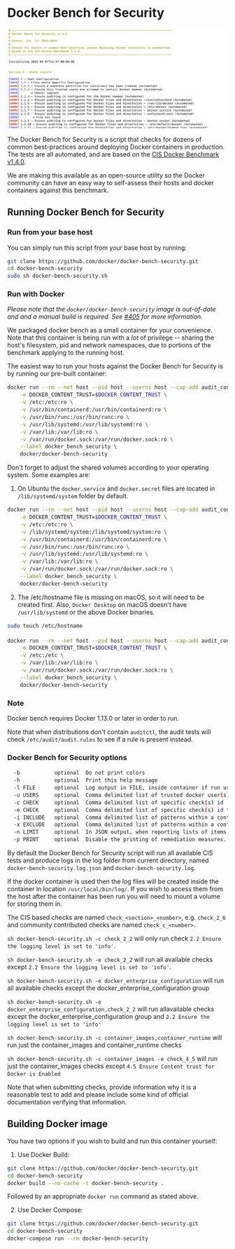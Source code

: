 # Docker Bench for Security

![Docker Bench for Security running](img/benchmark_log.png)

The Docker Bench for Security is a script that checks for dozens of common best-practices around deploying Docker containers in production. The tests are all automated, and are based on the [CIS Docker Benchmark v1.4.0](https://www.cisecurity.org/benchmark/docker/).

We are making this available as an open-source utility so the Docker community can have an easy way to self-assess their hosts and docker containers against this benchmark.

## Running Docker Bench for Security

### Run from your base host

You can simply run this script from your base host by running:

```sh
git clone https://github.com/docker/docker-bench-security.git
cd docker-bench-security
sudo sh docker-bench-security.sh
```

### Run with Docker

_Please note that the `docker/docker-bench-security` image is out-of-date and and a manual build is required. See [#405](https://github.com/docker/docker-bench-security/issues/405) for more information._

We packaged docker bench as a small container for your convenience. Note that this container is being run with a *lot* of privilege -- sharing the host's filesystem, pid and network namespaces, due to portions of the benchmark applying to the running host.

The easiest way to run your hosts against the Docker Bench for Security is by running our pre-built container:

```sh
docker run --rm --net host --pid host --userns host --cap-add audit_control \
    -e DOCKER_CONTENT_TRUST=$DOCKER_CONTENT_TRUST \
    -v /etc:/etc:ro \
    -v /usr/bin/containerd:/usr/bin/containerd:ro \
    -v /usr/bin/runc:/usr/bin/runc:ro \
    -v /usr/lib/systemd:/usr/lib/systemd:ro \
    -v /var/lib:/var/lib:ro \
    -v /var/run/docker.sock:/var/run/docker.sock:ro \
    --label docker_bench_security \
    docker/docker-bench-security
```

Don't forget to adjust the shared volumes according to your operating system.
Some examples are:

1. On Ubuntu the `docker.service` and `docker.secret` files are located in
   `/lib/systemd/system` folder by default.

```sh
docker run --rm --net host --pid host --userns host --cap-add audit_control \
    -e DOCKER_CONTENT_TRUST=$DOCKER_CONTENT_TRUST \
    -v /etc:/etc:ro \
    -v /lib/systemd/system:/lib/systemd/system:ro \
    -v /usr/bin/containerd:/usr/bin/containerd:ro \
    -v /usr/bin/runc:/usr/bin/runc:ro \
    -v /usr/lib/systemd:/usr/lib/systemd:ro \
    -v /var/lib:/var/lib:ro \
    -v /var/run/docker.sock:/var/run/docker.sock:ro \
    --label docker_bench_security \
    docker/docker-bench-security
```

2. The /etc/hostname file is missing on macOS, so it will need to be created first. Also, `Docker Desktop` on macOS doesn't have `/usr/lib/systemd` or the above Docker
    binaries.

```sh
sudo touch /etc/hostname

docker run --rm --net host --pid host --userns host --cap-add audit_control \
    -e DOCKER_CONTENT_TRUST=$DOCKER_CONTENT_TRUST \
    -v /etc:/etc \
    -v /var/lib:/var/lib:ro \
    -v /var/run/docker.sock:/var/run/docker.sock:ro \
    --label docker_bench_security \
    docker/docker-bench-security
```

### Note

Docker bench requires Docker 1.13.0 or later in order to run.

Note that when distributions don't contain `auditctl`, the audit tests will check `/etc/audit/audit.rules` to see if a rule is present instead.

### Docker Bench for Security options

```sh
  -b           optional  Do not print colors
  -h           optional  Print this help message
  -l FILE      optional  Log output in FILE, inside container if run using docker
  -u USERS     optional  Comma delimited list of trusted docker user(s)
  -c CHECK     optional  Comma delimited list of specific check(s) id
  -e CHECK     optional  Comma delimited list of specific check(s) id to exclude
  -i INCLUDE   optional  Comma delimited list of patterns within a container or image name to check
  -x EXCLUDE   optional  Comma delimited list of patterns within a container or image name to exclude from check
  -n LIMIT     optional  In JSON output, when reporting lists of items (containers, images, etc.), limit the number of reported items to LIMIT. Default 0 (no limit).
  -p PRINT     optional  Disable the printing of remediation measures. Default: print remediation measures.
```

By default the Docker Bench for Security script will run all available CIS tests and produce
logs in the log folder from current directory, named `docker-bench-security.log.json` and
`docker-bench-security.log`.

If the docker container is used then the log files will be created inside the container in location `/usr/local/bin/log/`. If you wish to access them from the host after the container has been run you will need to mount a volume for storing them in.

The CIS based checks are named `check_<section>_<number>`, e.g. `check_2_6` and community contributed checks are named `check_c_<number>`.

`sh docker-bench-security.sh -c check_2_2` will only run check `2.2 Ensure the logging level is set to 'info'`.

`sh docker-bench-security.sh -e check_2_2` will run all available checks except `2.2 Ensure the logging level is set to 'info'`.

`sh docker-bench-security.sh -e docker_enterprise_configuration` will run all available checks except the docker_enterprise_configuration group

`sh docker-bench-security.sh -e docker_enterprise_configuration,check_2_2` will run allavailable checks except the docker_enterprise_configuration group and `2.2 Ensure the logging level is set to 'info'`

`sh docker-bench-security.sh -c container_images,container_runtime` will run just the container_images and container_runtime checks

`sh docker-bench-security.sh -c container_images -e check_4_5` will run just the container_images checks except `4.5 Ensure Content trust for Docker is Enabled`

Note that when submitting checks, provide information why it is a reasonable test to add and please include some kind of official documentation verifying that information.

## Building Docker image

You have two options if you wish to build and run this container yourself:

1. Use Docker Build:

```sh
git clone https://github.com/docker/docker-bench-security.git
cd docker-bench-security
docker build --no-cache -t docker-bench-security .
```

Followed by an appropriate `docker run` command as stated above.

2. Use Docker Compose:

```sh
git clone https://github.com/docker/docker-bench-security.git
cd docker-bench-security
docker-compose run --rm docker-bench-security
```
